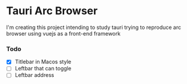 # Tauri Arc Browser

I'm creating this project intending to study tauri trying to reproduce arc browser using vuejs as a front-end framework

### Todo

- [x] Titlebar in Macos style
- [ ] Leftbar that can toggle
- [ ] Leftbar address
